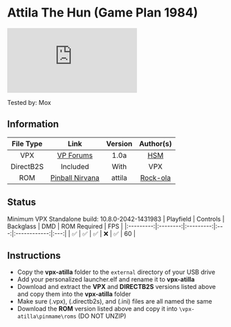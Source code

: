 # Attila The Hun (Game Plan 1984)

![Table Preview](https://www.vpforums.org/index.php?app=downloads&module=display&section=screenshot&record=62992&id=13486&full=1)

Tested by: Mox

## Information
| File Type | Link | Version | Author(s) | 
|:---------:|:----:|:-------:|:---------:|
| VPX | [VP Forums](https://www.vpforums.org/index.php?app=downloads&showfile=13486) | 1.0a | [HSM](https://www.vpforums.org/index.php?showuser=78127) |
| DirectB2S | Included | With | VPX |
| ROM | [Pinball Nirvana](https://pinballnirvana.com/forums/resources/attila.1539/) | attila | [Rock-ola](https://pinballnirvana.com/forums/members/rock-ola.1/) |

## Status 
Minimum VPX Standalone build: 10.8.0-2042-1431983
| Playfield | Controls | Backglass | DMD | ROM Required | FPS |
|:---------:|:--------:|:---------:|:---:|:------------:|:---:|
| :white_check_mark: | :white_check_mark: | :white_check_mark: | :x: | :white_check_mark: | 60 |

## Instructions
- Copy the **vpx-atilla** folder to the `external` directory of your USB drive
- Add your personalized launcher.elf and rename it to **vpx-atilla**
- Download and extract the **VPX** and **DIRECTB2S** versions listed above and copy them into the **vpx-atilla** folder
- Make sure (.vpx), (.directb2s), and (.ini) files are all named the same
- Download the **ROM** version listed above and copy it into `\vpx-atilla\pinmame\roms` (DO NOT UNZIP)